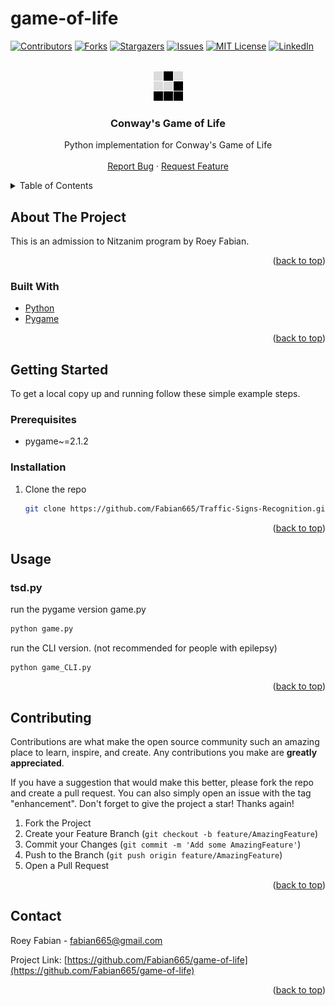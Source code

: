 # game-of-life

<div id="top"></div>
<!--
*** Thanks for checking out the Best-README-Template. If you have a suggestion
*** that would make this better, please fork the repo and create a pull request
*** or simply open an issue with the tag "enhancement".
*** Don't forget to give the project a star!
*** Thanks again! Now go create something AMAZING! :D
-->



<!-- PROJECT SHIELDS -->
<!--
*** I'm using markdown "reference style" links for readability.
*** Reference links are enclosed in brackets [ ] instead of parentheses ( ).
*** See the bottom of this document for the declaration of the reference variables
*** for contributors-url, forks-url, etc. This is an optional, concise syntax you may use.
*** https://www.markdownguide.org/basic-syntax/#reference-style-links
-->
[![Contributors][contributors-shield]][contributors-url]
[![Forks][forks-shield]][forks-url]
[![Stargazers][stars-shield]][stars-url]
[![Issues][issues-shield]][issues-url]
[![MIT License][license-shield]][license-url]
[![LinkedIn][linkedin-shield]][linkedin-url]



<!-- PROJECT LOGO -->
<br />
<div align="center">
  <a href="https://github.com/Fabian665/game-of-life">
    <img src="images/logo.png" alt="Logo" width="48" height="48">
  </a>

<h3 align="center">Conway's Game of Life</h3>

  <p align="center">
    Python implementation for Conway's Game of Life
    <br />
    <br />
    <a href="https://github.com/Fabian665/Traffic-Signs-Recognition/issues">Report Bug</a>
    ·
    <a href="https://github.com/Fabian665/Traffic-Signs-Recognition/issues">Request Feature</a>
  </p>
</div>



<!-- TABLE OF CONTENTS -->
<details>
  <summary>Table of Contents</summary>
  <ol>
    <li>
      <a href="#about-the-project">About The Project</a>
    </li>
    <li>
      <a href="#getting-started">Getting Started</a>
      <ul>
        <li><a href="#prerequisites">Prerequisites</a></li>
        <li><a href="#installation">Installation</a></li>
      </ul>
    </li>
    <li><a href="#usage">Usage</a></li>
    <li><a href="#contributing">Contributing</a></li>
    <li><a href="#contact">Contact</a></li>
  </ol>
</details>



<!-- ABOUT THE PROJECT -->
## About The Project

This is an admission to Nitzanim program by Roey Fabian.

<p align="right">(<a href="#top">back to top</a>)</p>



### Built With

* [Python](https://python.org/)
* [Pygame](https://www.pygame.org/)


<p align="right">(<a href="#top">back to top</a>)</p>



<!-- GETTING STARTED -->
## Getting Started

To get a local copy up and running follow these simple example steps.

### Prerequisites

* pygame~=2.1.2


### Installation

1. Clone the repo
   ```sh
   git clone https://github.com/Fabian665/Traffic-Signs-Recognition.git
   ```

<p align="right">(<a href="#top">back to top</a>)</p>



<!-- USAGE EXAMPLES -->
## Usage


### tsd.py

run the pygame version game.py
   ```sh
   python game.py
   ```
run the CLI version. (not recommended for people with epilepsy)
   ```shell
   python game_CLI.py
   ```
<p align="right">(<a href="#top">back to top</a>)</p>



<!-- CONTRIBUTING -->
## Contributing

Contributions are what make the open source community such an amazing place to learn, inspire, and create. Any contributions you make are **greatly appreciated**.

If you have a suggestion that would make this better, please fork the repo and create a pull request. You can also simply open an issue with the tag "enhancement".
Don't forget to give the project a star! Thanks again!

1. Fork the Project
2. Create your Feature Branch (`git checkout -b feature/AmazingFeature`)
3. Commit your Changes (`git commit -m 'Add some AmazingFeature'`)
4. Push to the Branch (`git push origin feature/AmazingFeature`)
5. Open a Pull Request

<p align="right">(<a href="#top">back to top</a>)</p>


<!-- CONTACT -->
## Contact

Roey Fabian - fabian665@gmail.com

Project Link: [https://github.com/Fabian665/game-of-life](https://github.com/Fabian665/game-of-life)

<p align="right">(<a href="#top">back to top</a>)</p>


<!-- MARKDOWN LINKS & IMAGES -->
<!-- https://www.markdownguide.org/basic-syntax/#reference-style-links -->
[contributors-shield]: https://img.shields.io/github/contributors/Fabian665/Traffic-Signs-Recognition.svg?style=for-the-badge
[contributors-url]: https://github.com/Fabian665/Traffic-Signs-Recognition/graphs/contributors
[forks-shield]: https://img.shields.io/github/forks/Fabian665/Traffic-Signs-Recognition.svg?style=for-the-badge
[forks-url]: https://github.com/Fabian665/Traffic-Signs-Recognition/network/members
[stars-shield]: https://img.shields.io/github/stars/Fabian665/Traffic-Signs-Recognition.svg?style=for-the-badge
[stars-url]: https://github.com/Fabian665/Traffic-Signs-Recognition/stargazers
[issues-shield]: https://img.shields.io/github/issues/Fabian665/Traffic-Signs-Recognition.svg?style=for-the-badge
[issues-url]: https://github.com/Fabian665/Traffic-Signs-Recognition/issues
[license-shield]: https://img.shields.io/github/license/Fabian665/Traffic-Signs-Recognition.svg?style=for-the-badge
[license-url]: https://github.com/Fabian665/Traffic-Signs-Recognition/blob/master/LICENSE.txt
[linkedin-shield]: https://img.shields.io/badge/-LinkedIn-black.svg?style=for-the-badge&logo=linkedin&colorB=555
[linkedin-url]: https://linkedin.com/in/fabian-roey

